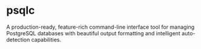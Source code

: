 # psqlc
A production-ready, feature-rich command-line interface tool for managing PostgreSQL databases with beautiful output formatting and intelligent auto-detection capabilities.
